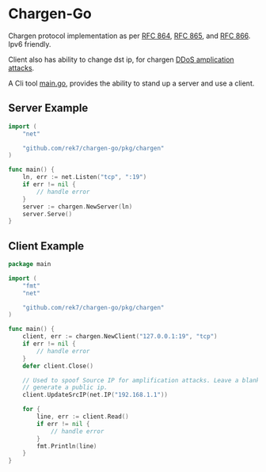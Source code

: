 # Chargen-Go
Chargen protocol implementation as per [RFC 864](https://www.rfc-editor.org/rfc/rfc864), [RFC 865](https://www.rfc-editor.org/rfc/rfc865), and [RFC 866](https://www.rfc-editor.org/rfc/rfc866). Ipv6 friendly.

Client also has ability to change dst ip, for chargen [DDoS amplication attacks](https://www.link11.com/en/blog/threat-landscape/chargen-flood-attacks-explained/).

A Cli tool [main.go](./main.go), provides the ability to stand up a server and use a client.


## Server Example

```go
import (
	"net"

	"github.com/rek7/chargen-go/pkg/chargen"
)

func main() {
	ln, err := net.Listen("tcp", ":19")
	if err != nil {
		// handle error
	}
	server := chargen.NewServer(ln)
	server.Serve()
}
```

## Client Example

```go
package main

import (
	"fmt"
    "net"

	"github.com/rek7/chargen-go/pkg/chargen"
)

func main() {
	client, err := chargen.NewClient("127.0.0.1:19", "tcp")
	if err != nil {
		// handle error
	}
	defer client.Close()

    // Used to spoof Source IP for amplification attacks. Leave a blank IP if you want it to randomly
    // generate a public ip.
    client.UpdateSrcIP(net.IP("192.168.1.1"))

	for {
		line, err := client.Read()
		if err != nil {
			// handle error
		}
		fmt.Println(line)
	}
}
```